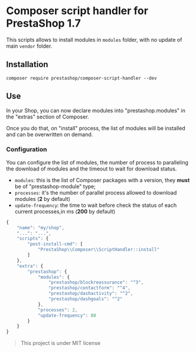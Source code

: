 # Composer script handler for PrestaShop 1.7

This scripts allows to install modules in `modules` folder, with no update
of main `vendor` folder.

## Installation

```
composer require prestashop/composer-script-handler --dev
```

## Use

In your Shop, you can now declare modules into "prestashop.modules" in the "extras" section of Composer.



Once you do that, on "install" process, the list of modules will be installed and can be overwritten on demand.

### Configuration

You can configure the list of modules, the number of process to paralleling the download of modules and the timeout to wait for download status.

* `modules`: this is the list of Composer packages with a version, they **must** be of "prestashop-module" type;
* `processes`: it's the number of parallel process allowed to download modules (**2** by default)
* `update-frequency`: the time to wait before check the status of each current processes,in ms (**200** by default)

```js
{
    "name": "my/shop",
    "...": "...",
    "scripts": {
        "post-install-cmd": [
            "PrestaShop\\Composer\\ScriptHandler::install"
        ]
    },
    "extra": {
        "prestashop": {
            "modules": {
                "prestashop/blockreassurance": "^3",
                "prestashop/contactform": "^4",
                "prestashop/dashactivity": "^2",
                "prestashop/dashgoals": "^2"
            },
            "processes": 2,
            "update-frequency": 80
        }
    }
}
```

> This project is under MIT license
